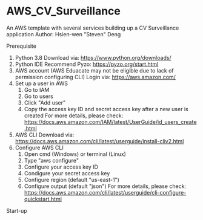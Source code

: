 # AWS_CV_Surveillance
An AWS template with several services building up a CV Surveillance application
Author: Hsien-wen "Steven" Deng

Prerequisite
1. Python 3.8
   Download via: https://www.python.org/downloads/
2. Python IDE
   Recommend Pyzo: https://pyzo.org/start.html
3. AWS account (AWS Eduacate may not be eligible due to lack of permission configuring CLI)
   Login via: https://aws.amazon.com/
4. Set up a user in AWS
   1) Go to IAM
   2) Go to users
   3) Click "Add user"
   4) Copy the access key ID and secret access key after a new user is created
   For more details, please check: https://docs.aws.amazon.com/IAM/latest/UserGuide/id_users_create.html
5. AWS CLI
   Download via: https://docs.aws.amazon.com/cli/latest/userguide/install-cliv2.html
6. Configure AWS CLI
   1) Open cmd (Windows) or terminal (Linux)
   2) Type "aws configure"
   3) Configure your access key ID
   4) Condigure your secret access key
   5) Configure region (default "us-east-1")
   6) Configure output (default "json")
   For more details, please check: https://docs.aws.amazon.com/cli/latest/userguide/cli-configure-quickstart.html
   
Start-up

